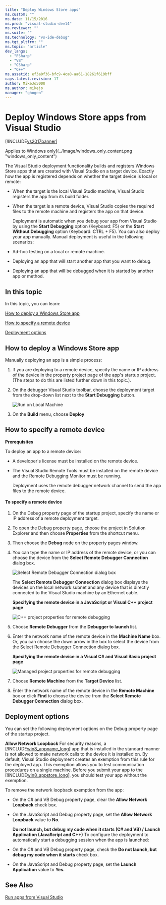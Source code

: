 ```yaml
---
title: "Deploy Windows Store apps"
ms.custom: ""
ms.date: 11/15/2016
ms.prod: "visual-studio-dev14"
ms.reviewer: ""
ms.suite: ""
ms.technology: "vs-ide-debug"
ms.tgt_pltfrm: ""
ms.topic: "article"
dev_langs:
  - "FSharp"
  - "VB"
  - "CSharp"
  - "C++"
ms.assetid: ef3a0f36-bfc9-4ca0-aa61-18261f619bff
caps.latest.revision: 17
author: MikeJo5000
ms.author: mikejo
manager: "ghogen"
---
```

# Deploy Windows Store apps from Visual Studio
[!INCLUDE[vs2017banner](../includes/vs2017banner.md)]

Applies to Windows only](../Image/windows_only_content.png "windows_only_content")

 The Visual Studio deployment functionality builds and registers Windows Store apps that are created with Visual Studio on a target device. Exactly how the app is registered depends on whether the target device is local or remote:

- When the target is the local Visual Studio machine, Visual Studio registers the app from its build folder.

- When the target is a remote device, Visual Studio copies the required files to the remote machine and registers the app on that device.

  Deployment is automatic when you debug your app from Visual Studio by using the **Start Debugging** option (Keyboard: F5) or the **Start Without Debugging** option (Keyboard: CTRL + F5). You can also deploy your app manually. Manual deployment is useful in the following scenarios:

- Ad-hoc testing on a local or remote machine.

- Deploying an app that will start another app that you want to debug.

- Deploying an app that will be debugged when it is started by another app or method.

##  <a name="BKMK_In_this_topic"></a> In this topic
 In this topic, you can learn:

 [How to deploy a Windows Store app](#BKMK_How_to_deploy_a_Windows_Store_app)

 [How to specify a remote device](#BKMK_How_to_specify_a_remote_device)

 [Deployment options](#BKMK_Deployment_options)

##  <a name="BKMK_How_to_deploy_a_Windows_Store_app"></a> How to deploy a Windows Store app
 Manually deploying an app is a simple process:

1.  If you are deploying to a remote device, specify the name or IP address of the device in the property project page of the app's startup project. (The steps to do this are listed further down in this topic.).

2.  On the debugger Visual Studio toolbar, choose the deployment target from the drop-down list next to the **Start Debugging** button.

     ![Run on Local Machine](../debugger/media/vsrun-f5-local.png "VSRUN_F5_Local")

3.  On the **Build** menu, choose **Deploy**

##  <a name="BKMK_How_to_specify_a_remote_device"></a> How to specify a remote device
 **Prerequisites**

 To deploy an app to a remote device:

-   A developer's license must be installed on the remote device.

-   The Visual Studio Remote Tools must be installed on the remote device and the Remote Debugging Monitor must be running.

     Deployment uses the remote debugger network channel to send the app files to the remote device.

#### To specify a remote device

1. On the Debug property page of the startup project, specify the name or IP address of a remote deployment target.

2. To open the Debug property page, choose the project in Solution Explorer and then choose **Properties** from the shortcut menu.

3. Then choose the **Debug** node on the property pages window.

4. You can type the name or IP address of the remote device, or you can choose the device from the **Select Remote Debugger Connection** dialog box.

    ![Select Remote Debugger Connection dialog box](../debugger/media/vsrun-selectremotedebuggerdlg.png "VSRUN_SelectRemoteDebuggerDlg")

    The **Select Remote Debugger Connection** dialog box displays the devices on the local network subnet and any device that is directly connected to the Visual Studio machine by an Ethernet cable.

   **Specifying the remote device in a JavaScript or Visual C++ project page**

   ![C&#43;&#43; project properties for remote debugging](../debugger/media/vsrun-cpp-projprop-remote.png "VSRUN_CPP_ProjProp_Remote")

5. Choose **Remote Debugger** from the **Debugger to launch** list.

6. Enter the network name of the remote device in the **Machine Name** box. Or, you can choose the down arrow in the box to select the device from the Select Remote Debugger Connection dialog box.

   **Specifying the remote device in a Visual C# and Visual Basic project page**

   ![Managed project properties for remote debugging](../debugger/media/vsrun-managed-projprop-remote.png "VSRUN_Managed_ProjProp_Remote")

7. Choose **Remote Machine** from the **Target Device** list.

8. Enter the network name of the remote device in the **Remote Machine** box or click **Find** to choose the device from the **Select Remote Debugger Connection** dialog box.

##  <a name="BKMK_Deployment_options"></a> Deployment options
 You can set the following deployment options on the Debug property page of the startup project.

 **Allow Network Loopback**
 For security reasons, a [!INCLUDE[win8_appname_long](../includes/win8-appname-long-md.md)] app that is installed in the standard manner is not allowed to make network calls to the device it is installed on. By default, Visual Studio deployment creates an exemption from this rule for the deployed app. This exemption allows you to test communication procedures on a single machine. Before you submit your app to the [!INCLUDE[win8_appstore_long](../includes/win8-appstore-long-md.md)], you should test your app without the exemption.

 To remove the network loopback exemption from the app:

- On the C# and VB Debug property page, clear the **Allow Network Loopback** check box.

- On the JavaScript and Debug property page, set the **Allow Network Loopback** value to **No**.

  **Do not launch, but debug my code when it starts (C# and VB) / Launch Application (JavaScript and C++)**
  To configure the deployment to automatically start a debugging session when the app is launched:

- On the C# and VB Debug property page, check the **Do not launch, but debug my code when it starts** check box.

- On the JavaScript and Debug property page, set the **Launch Application** value to **Yes**.

## See Also
 [Run apps from Visual Studio](../debugger/run-store-apps-from-visual-studio.md)

